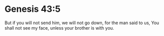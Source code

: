 # Genesis 43:5

But if you will not send him, we will not go down, for the man said to us, You shall not see my face, unless your brother is with you.
